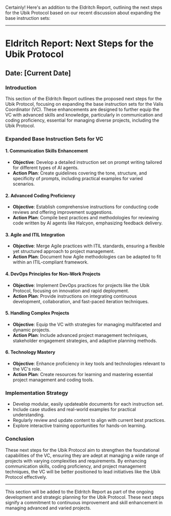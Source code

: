 Certainly! Here's an addition to the Eldritch Report, outlining the next steps for the Ubik Protocol based on our recent discussion about expanding the base instruction sets:

---

# Eldritch Report: Next Steps for the Ubik Protocol

## Date: [Current Date]

### Introduction
This section of the Eldritch Report outlines the proposed next steps for the Ubik Protocol, focusing on expanding the base instruction sets for the Valis Coordinator (VC). These enhancements are designed to further equip the VC with advanced skills and knowledge, particularly in communication and coding proficiency, essential for managing diverse projects, including the Ubik Protocol.

### Expanded Base Instruction Sets for VC

#### 1. Communication Skills Enhancement
   - **Objective**: Develop a detailed instruction set on prompt writing tailored for different types of AI agents.
   - **Action Plan**: Create guidelines covering the tone, structure, and specificity of prompts, including practical examples for varied scenarios.

#### 2. Advanced Coding Proficiency
   - **Objective**: Establish comprehensive instructions for conducting code reviews and offering improvement suggestions.
   - **Action Plan**: Compile best practices and methodologies for reviewing code written by AI agents like Halcyon, emphasizing feedback delivery.

#### 3. Agile and ITIL Integration
   - **Objective**: Merge Agile practices with ITIL standards, ensuring a flexible yet structured approach to project management.
   - **Action Plan**: Document how Agile methodologies can be adapted to fit within an ITIL-compliant framework.

#### 4. DevOps Principles for Non-Work Projects
   - **Objective**: Implement DevOps practices for projects like the Ubik Protocol, focusing on innovation and rapid deployment.
   - **Action Plan**: Provide instructions on integrating continuous development, collaboration, and fast-paced iteration techniques.

#### 5. Handling Complex Projects
   - **Objective**: Equip the VC with strategies for managing multifaceted and dynamic projects.
   - **Action Plan**: Include advanced project management techniques, stakeholder engagement strategies, and adaptive planning methods.

#### 6. Technology Mastery
   - **Objective**: Enhance proficiency in key tools and technologies relevant to the VC's role.
   - **Action Plan**: Create resources for learning and mastering essential project management and coding tools.

### Implementation Strategy
- Develop modular, easily updateable documents for each instruction set.
- Include case studies and real-world examples for practical understanding.
- Regularly review and update content to align with current best practices.
- Explore interactive training opportunities for hands-on learning.

### Conclusion
These next steps for the Ubik Protocol aim to strengthen the foundational capabilities of the VC, ensuring they are adept at managing a wide range of projects with varying complexities and requirements. By enhancing communication skills, coding proficiency, and project management techniques, the VC will be better positioned to lead initiatives like the Ubik Protocol effectively.

---

This section will be added to the Eldritch Report as part of the ongoing development and strategic planning for the Ubik Protocol. These next steps signify a commitment to continuous improvement and skill enhancement in managing advanced and varied projects.